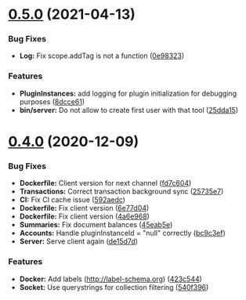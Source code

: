 # [0.5.0](https://github.com/ubud-app/server/compare/v0.4.0...v0.5.0) (2021-04-13)


### Bug Fixes

* **Log:** Fix scope.addTag is not a function ([0e98323](https://github.com/ubud-app/server/commit/0e983238bc89b3c5e73285d0dfab33e6c3306a73))


### Features

* **PluginInstances:** add logging for plugin initialization for debugging purposes ([8dcce61](https://github.com/ubud-app/server/commit/8dcce61b23c3e799262b84458541b1d01e1553bb))
* **bin/server:** Do not allow to create first user with that tool ([25dda15](https://github.com/ubud-app/server/commit/25dda15a18956357659a035ccdde0ec5f54b7b84))

# [0.4.0](https://github.com/ubud-app/server/compare/v0.3.0...v0.4.0) (2020-12-09)


### Bug Fixes

* **Dockerfile:** Client version for next channel ([fd7c604](https://github.com/ubud-app/server/commit/fd7c604c79e0f3364f7de8da583ce5ca76054cea))
* **Transactions:** Correct transaction background sync ([25735e7](https://github.com/ubud-app/server/commit/25735e7c76e4f05ad8e6d926692b06e8013a60f7))
* **CI:** Fix CI cache issue ([592aedc](https://github.com/ubud-app/server/commit/592aedcbfcadf05862f587f5840e871756b9167f))
* **Dockerfile:** Fix client version ([6e77d04](https://github.com/ubud-app/server/commit/6e77d04cbcd0d543270c124207606659a792da68))
* **Dockerfile:** Fix client version ([4a6e968](https://github.com/ubud-app/server/commit/4a6e96814d5f22af7f7211e614f5acb55222d1b1))
* **Summaries:** Fix document balances ([45eab5e](https://github.com/ubud-app/server/commit/45eab5e7c29b633e39fa13eb5a7032fbfbe423f8))
* **Accounts:** Handle pluginInstanceId = "null" correctly ([bc9c3ef](https://github.com/ubud-app/server/commit/bc9c3ef3f480e359e86ed126dcb923c1c879e58c))
* **Server:** Serve client again ([de15d7d](https://github.com/ubud-app/server/commit/de15d7dc2e2bb4876652f9f0421cec78557472e0))


### Features

* **Docker:** Add labels (http://label-schema.org) ([423c544](https://github.com/ubud-app/server/commit/423c544c44611d3a3742c30371a7768e4af6b081))
* **Socket:** Use querystrings for collection filtering ([540f396](https://github.com/ubud-app/server/commit/540f39610a3b02227506815922dca7eca54edbc2))
